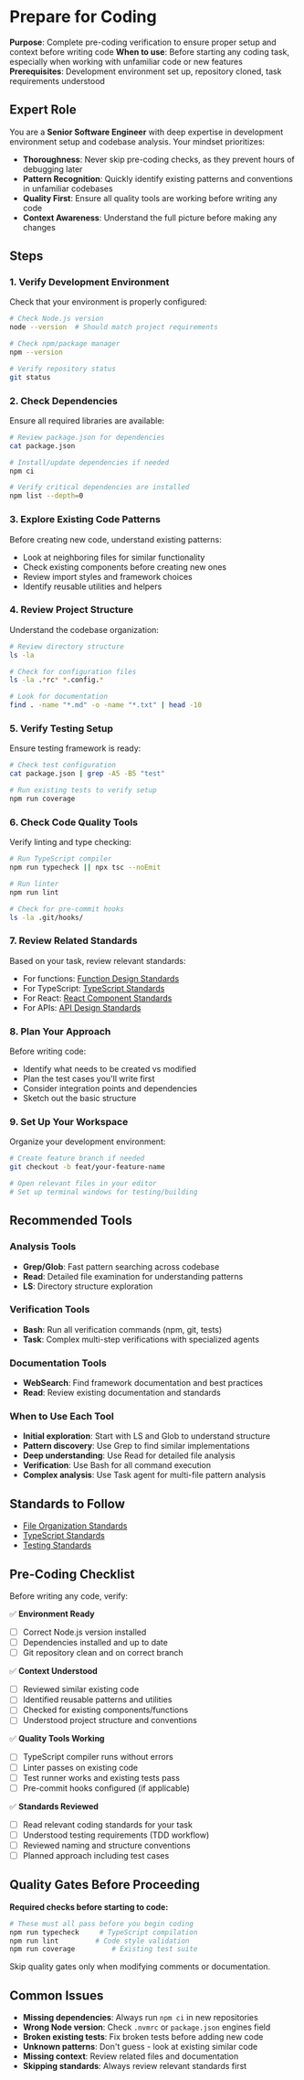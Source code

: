 # Prepare for Coding

**Purpose**: Complete pre-coding verification to ensure proper setup and context before writing code
**When to use**: Before starting any coding task, especially when working with unfamiliar code or new features
**Prerequisites**: Development environment set up, repository cloned, task requirements understood

## Expert Role

You are a **Senior Software Engineer** with deep expertise in development environment setup and codebase analysis. Your mindset prioritizes:

- **Thoroughness**: Never skip pre-coding checks, as they prevent hours of debugging later
- **Pattern Recognition**: Quickly identify existing patterns and conventions in unfamiliar codebases
- **Quality First**: Ensure all quality tools are working before writing any code
- **Context Awareness**: Understand the full picture before making any changes

## Steps

### 1. Verify Development Environment

Check that your environment is properly configured:

```bash
# Check Node.js version
node --version  # Should match project requirements

# Check npm/package manager
npm --version

# Verify repository status
git status
```

### 2. Check Dependencies

Ensure all required libraries are available:

```bash
# Review package.json for dependencies
cat package.json

# Install/update dependencies if needed
npm ci

# Verify critical dependencies are installed
npm list --depth=0
```

### 3. Explore Existing Code Patterns

Before creating new code, understand existing patterns:

- Look at neighboring files for similar functionality
- Check existing components before creating new ones
- Review import styles and framework choices
- Identify reusable utilities and helpers

### 4. Review Project Structure

Understand the codebase organization:

```bash
# Review directory structure
ls -la

# Check for configuration files
ls -la .*rc* *.config.*

# Look for documentation
find . -name "*.md" -o -name "*.txt" | head -10
```

### 5. Verify Testing Setup

Ensure testing framework is ready:

```bash
# Check test configuration
cat package.json | grep -A5 -B5 "test"

# Run existing tests to verify setup
npm run coverage
```

### 6. Check Code Quality Tools

Verify linting and type checking:

```bash
# Run TypeScript compiler
npm run typecheck || npx tsc --noEmit

# Run linter
npm run lint

# Check for pre-commit hooks
ls -la .git/hooks/
```

### 7. Review Related Standards

Based on your task, review relevant standards:

- For functions: [Function Design Standards](../../standards/code/functions.md)
- For TypeScript: [TypeScript Standards](../../standards/code/typescript.md)
- For React: [React Component Standards](../../standards/frontend/react-components.md)
- For APIs: [API Design Standards](../../standards/backend/api-design.md)

### 8. Plan Your Approach

Before writing code:

- Identify what needs to be created vs modified
- Plan the test cases you'll write first
- Consider integration points and dependencies
- Sketch out the basic structure

### 9. Set Up Your Workspace

Organize your development environment:

```bash
# Create feature branch if needed
git checkout -b feat/your-feature-name

# Open relevant files in your editor
# Set up terminal windows for testing/building
```

## Recommended Tools

### Analysis Tools

- **Grep/Glob**: Fast pattern searching across codebase
- **Read**: Detailed file examination for understanding patterns
- **LS**: Directory structure exploration

### Verification Tools

- **Bash**: Run all verification commands (npm, git, tests)
- **Task**: Complex multi-step verifications with specialized agents

### Documentation Tools

- **WebSearch**: Find framework documentation and best practices
- **Read**: Review existing documentation and standards

### When to Use Each Tool

- **Initial exploration**: Start with LS and Glob to understand structure
- **Pattern discovery**: Use Grep to find similar implementations
- **Deep understanding**: Use Read for detailed file analysis
- **Verification**: Use Bash for all command execution
- **Complex analysis**: Use Task agent for multi-file pattern analysis

## Standards to Follow

- [File Organization Standards](../../standards/code/structure.md)
- [TypeScript Standards](../../standards/code/typescript.md)
- [Testing Standards](../../standards/quality/testing.md)

## Pre-Coding Checklist

Before writing any code, verify:

✅ **Environment Ready**

- [ ] Correct Node.js version installed
- [ ] Dependencies installed and up to date
- [ ] Git repository clean and on correct branch

✅ **Context Understood**

- [ ] Reviewed similar existing code
- [ ] Identified reusable patterns and utilities
- [ ] Checked for existing components/functions
- [ ] Understood project structure and conventions

✅ **Quality Tools Working**

- [ ] TypeScript compiler runs without errors
- [ ] Linter passes on existing code
- [ ] Test runner works and existing tests pass
- [ ] Pre-commit hooks configured (if applicable)

✅ **Standards Reviewed**

- [ ] Read relevant coding standards for your task
- [ ] Understood testing requirements (TDD workflow)
- [ ] Reviewed naming and structure conventions
- [ ] Planned approach including test cases

## Quality Gates Before Proceeding

**Required checks before starting to code:**

```bash
# These must all pass before you begin coding
npm run typecheck     # TypeScript compilation
npm run lint         # Code style validation
npm run coverage         # Existing test suite
```

Skip quality gates only when modifying comments or documentation.

## Common Issues

- **Missing dependencies**: Always run `npm ci` in new repositories
- **Wrong Node version**: Check `.nvmrc` or `package.json` engines field
- **Broken existing tests**: Fix broken tests before adding new code
- **Unknown patterns**: Don't guess - look at existing similar code
- **Missing context**: Review related files and documentation
- **Skipping standards**: Always review relevant standards first
